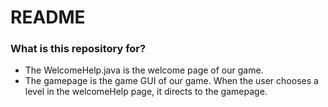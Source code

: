 # README #


### What is this repository for? ###

* The WelcomeHelp.java is the welcome page of our game. 
* The gamepage is the game GUI of our game. When the user chooses a level in the welcomeHelp page, it directs to the gamepage.